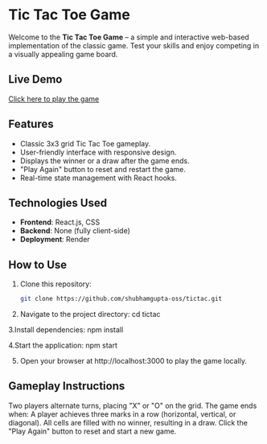 # Tic Tac Toe Game

Welcome to the **Tic Tac Toe Game** – a simple and interactive web-based implementation of the classic game. Test your skills and enjoy competing in a visually appealing game board.

## Live Demo

[Click here to play the game](https://tictac-xnze.onrender.com)

## Features

- Classic 3x3 grid Tic Tac Toe gameplay.
- User-friendly interface with responsive design.
- Displays the winner or a draw after the game ends.
- "Play Again" button to reset and restart the game.
- Real-time state management with React hooks.

## Technologies Used

- **Frontend**: React.js, CSS
- **Backend**: None (fully client-side)
- **Deployment**: Render

## How to Use

1. Clone this repository:
   ```bash
   git clone https://github.com/shubhamgupta-oss/tictac.git

2. Navigate to the project directory:
  cd tictac

3.Install dependencies:
  npm install

4.Start the application:
  npm start

5. Open your browser at http://localhost:3000 to play the game locally.

## Gameplay Instructions
  Two players alternate turns, placing "X" or "O" on the grid.
  The game ends when:
    A player achieves three marks in a row (horizontal, vertical, or diagonal).
    All cells are filled with no winner, resulting in a draw.
  Click the "Play Again" button to reset and start a new game.
